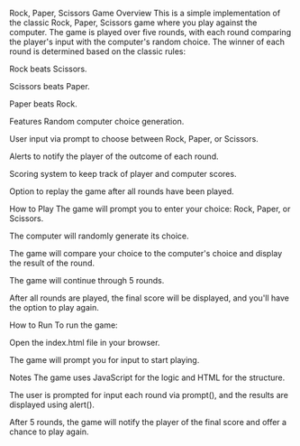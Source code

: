 Rock, Paper, Scissors Game
Overview
This is a simple implementation of the classic Rock, Paper, Scissors game where you play against the computer. The game is played over five rounds, with each round comparing the player's input with the computer's random choice. The winner of each round is determined based on the classic rules:

Rock beats Scissors.

Scissors beats Paper.

Paper beats Rock.

Features
Random computer choice generation.

User input via prompt to choose between Rock, Paper, or Scissors.

Alerts to notify the player of the outcome of each round.

Scoring system to keep track of player and computer scores.

Option to replay the game after all rounds have been played.

How to Play
The game will prompt you to enter your choice: Rock, Paper, or Scissors.

The computer will randomly generate its choice.

The game will compare your choice to the computer's choice and display the result of the round.

The game will continue through 5 rounds.

After all rounds are played, the final score will be displayed, and you'll have the option to play again.

How to Run
To run the game:

Open the index.html file in your browser.

The game will prompt you for input to start playing.

Notes
The game uses JavaScript for the logic and HTML for the structure.

The user is prompted for input each round via prompt(), and the results are displayed using alert().

After 5 rounds, the game will notify the player of the final score and offer a chance to play again.